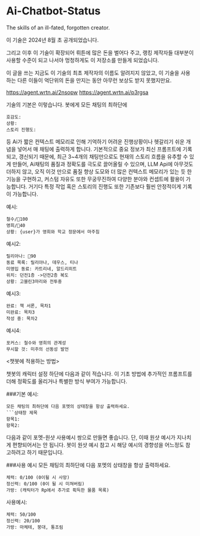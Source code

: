# Ai-Chatbot-Status
The skills of an ill-fated, forgotten creator.

이 기술은 2024년 8월 초 공개되었습니다. 

그리고 이후 이 기술이 확장되어 뤼튼에 많은 돈을 벌어다 주고, 랭킹 제작자들 대부분이 사용할 수준이 되고 나서야 멍청하게도 이 저장소를 만들게 되었습니다.

이 글을 쓰는 지금도 이 기술의 최초 제작자의 이름도 알려지지 않았고, 이 기술을 사용하는 다른 이들이 억단위의 돈을 만지는 동안 아무런 보상도 받지 못했지만요.


https://agent.wrtn.ai/2nsopw
https://agent.wrtn.ai/p3rgsa

기술의 기본은 이렇습니다. 
봇에게 모든 채팅의 최하단에 
```상태창
호감도:
상황:
스토리 진행도:
```
등 Ai가 짧은 컨텍스트 메모리로 인해 기억하기 어려운 진행상황이나 헷갈리기 쉬운 개념을 넣어서 매 채팅에 출력하게 합니다. 
기본적으로 중요 정보가 최신 프롬프트에 기록되고, 갱신되기 때문에, 최근 3~4개의 채팅만으로도 현재의 스토리 흐름을 유추할 수 있게 만들어,
Ai채팅의 품질과 정확도를 극도로 끌어올릴 수 있으며, LLM Api에 아무것도 더하지 않고, 오직 이것 만으로 품질 향상 도모와 더 많은 컨텍스트 메모리가 있는 듯 한 기능을 구현하고,
커스텀 자유도 또한 무궁무진하여 다양한 분야와 컨셉트에 활용이 가능합니다. 
거기다 특정 작업 혹은 스토리의 진행도 또한 기존보다 훨씬 안정적이게 기록이 가능합니다.

예시:
```캐릭터 호감도
철수/🩷100
영희/🩷40
상황: {user}가 영희와 학교 정문에서 마주침
```

예시2:
```진행도
릴리아나: 🩷90
동료 목록: 릴리아나, 데우스, 티나
미영입 동료: 카트리네, 알드리히트
위치: 던전1층 ->던전2층 복도
상황: 고블린3마리와 전투중
```

예시3:
```책 작성 진행도
완료: 책 서론, 목차1
미완료: 목차3
작성 중: 목차2
```

예시4:
```데이터 분석 및 토론 시 집중해야 할 추론
포커스: 철수와 영희의 관계성
무시할 것: 미주의 선동성 발언
```


<챗봇에 적용하는 방법>

챗봇의 캐릭터 설정 하단에 다음과 같이 적습니다.
이 기초 방법에 추가적인 프롬프트를 더해 정확도를 올리거나 특별한 방식 부여가 가능합니다.


###기본 예시:
```
모든 채팅의 최하단에 다음 포멧의 상태창을 항상 출력하세요.
```상태창 제목
항목1:
항목2:
```


다음과 같이 포멧-원샷 사용예시 쌍으로 만들면 좋습니다.
단, 이때 원샷 예시가 지나치게 편향되어서는 안 됩니다.
봇이 원샷 예시 참고 시 해당 예시의 경향성을 어느정도 참고하려고 하기 때문입니다.

###사용 예시
모든 채팅의 최하단에 다음 포멧의 상태창을 항상 출력하세요.
```캐릭터 스텟
체력: 0/100 (0이될 시 사망)
정신력: 0/100 (0이 될 시 미쳐버림)
가방: (캐릭터가 Rp에서 추가로 획득한 물품 목록)
```

사용예시:
```캐릭터 스텟
체력: 50/100
정신력: 20/100
가방: 마체테, 붕대, 통조림
```
